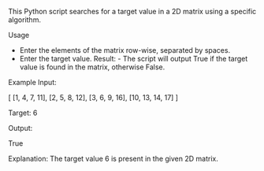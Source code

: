
This Python script searches for a target value in a 2D matrix using a specific algorithm.

Usage
- Enter the elements of the matrix row-wise, separated by spaces.
- Enter the target value.
Result: - The script will output True if the target value is found in the matrix, otherwise False.

Example
Input:

[
[1, 4, 7, 11],
[2, 5, 8, 12],
[3, 6, 9, 16],
[10, 13, 14, 17]
]

Target: 6

Output:

True

Explanation: The target value 6 is present in the given 2D matrix.
